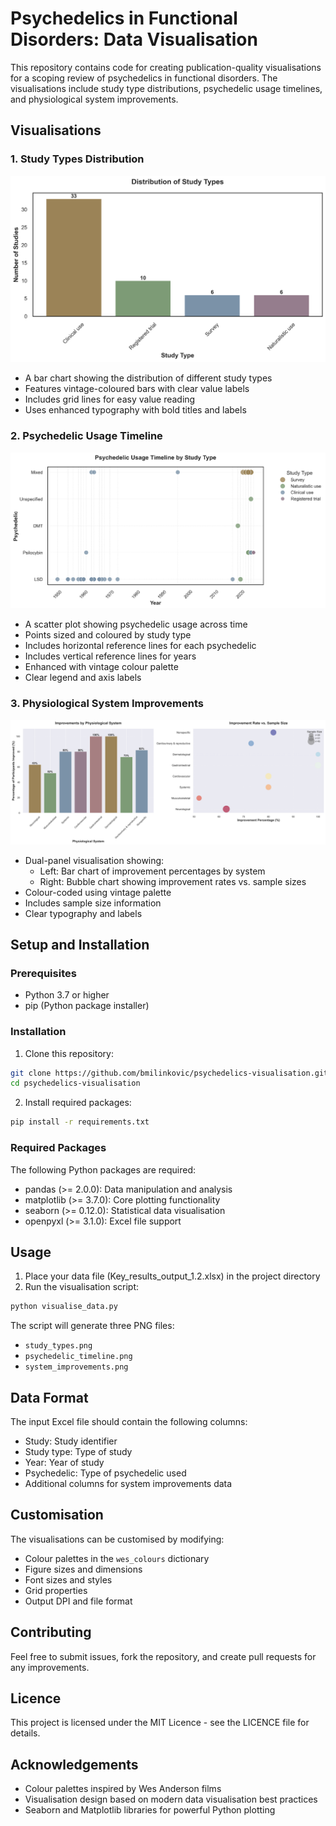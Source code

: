 # Psychedelics in Functional Disorders: Data Visualisation

This repository contains code for creating publication-quality visualisations for a scoping review of psychedelics in functional disorders. The visualisations include study type distributions, psychedelic usage timelines, and physiological system improvements.

## Visualisations

### 1. Study Types Distribution
![Study Types Distribution](study_types.png)
- A bar chart showing the distribution of different study types
- Features vintage-coloured bars with clear value labels
- Includes grid lines for easy value reading
- Uses enhanced typography with bold titles and labels

### 2. Psychedelic Usage Timeline
![Psychedelic Timeline](psychedelic_timeline.png)
- A scatter plot showing psychedelic usage across time
- Points sized and coloured by study type
- Includes horizontal reference lines for each psychedelic
- Includes vertical reference lines for years
- Enhanced with vintage colour palette
- Clear legend and axis labels

### 3. Physiological System Improvements
![System Improvements](system_improvements.png)
- Dual-panel visualisation showing:
  - Left: Bar chart of improvement percentages by system
  - Right: Bubble chart showing improvement rates vs. sample sizes
- Colour-coded using vintage palette
- Includes sample size information
- Clear typography and labels

## Setup and Installation

### Prerequisites
- Python 3.7 or higher
- pip (Python package installer)

### Installation

1. Clone this repository:
```bash
git clone https://github.com/bmilinkovic/psychedelics-visualisation.git
cd psychedelics-visualisation
```

2. Install required packages:
```bash
pip install -r requirements.txt
```

### Required Packages
The following Python packages are required:
- pandas (>= 2.0.0): Data manipulation and analysis
- matplotlib (>= 3.7.0): Core plotting functionality
- seaborn (>= 0.12.0): Statistical data visualisation
- openpyxl (>= 3.1.0): Excel file support

## Usage

1. Place your data file (Key_results_output_1.2.xlsx) in the project directory
2. Run the visualisation script:
```bash
python visualise_data.py
```

The script will generate three PNG files:
- `study_types.png`
- `psychedelic_timeline.png`
- `system_improvements.png`

## Data Format

The input Excel file should contain the following columns:
- Study: Study identifier
- Study type: Type of study
- Year: Year of study
- Psychedelic: Type of psychedelic used
- Additional columns for system improvements data

## Customisation

The visualisations can be customised by modifying:
- Colour palettes in the `wes_colours` dictionary
- Figure sizes and dimensions
- Font sizes and styles
- Grid properties
- Output DPI and file format

## Contributing

Feel free to submit issues, fork the repository, and create pull requests for any improvements.

## Licence

This project is licensed under the MIT Licence - see the LICENCE file for details.

## Acknowledgements

- Colour palettes inspired by Wes Anderson films
- Visualisation design based on modern data visualisation best practices
- Seaborn and Matplotlib libraries for powerful Python plotting 